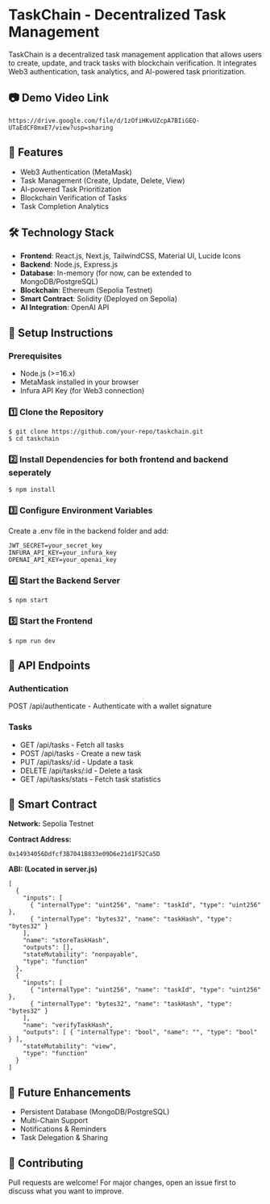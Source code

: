 # TaskChain - Decentralized Task Management

TaskChain is a decentralized task management application that allows users to create, update, and track tasks with blockchain verification. It integrates Web3 authentication, task analytics, and AI-powered task prioritization.

## 📷 Demo Video Link

```
https://drive.google.com/file/d/1zOfiHKvUZcpA7BIiGEQ-UTaEdCF8mxE7/view?usp=sharing
```

## 🚀 Features

- Web3 Authentication (MetaMask)
- Task Management (Create, Update, Delete, View)
- AI-powered Task Prioritization
- Blockchain Verification of Tasks
- Task Completion Analytics

## 🛠 Technology Stack

- **Frontend**: React.js, Next.js, TailwindCSS, Material UI, Lucide Icons
- **Backend**: Node.js, Express.js
- **Database**: In-memory (for now, can be extended to MongoDB/PostgreSQL)
- **Blockchain**: Ethereum (Sepolia Testnet)
- **Smart Contract**: Solidity (Deployed on Sepolia)
- **AI Integration**: OpenAI API

## 🔧 Setup Instructions

### Prerequisites

- Node.js (>=16.x)
- MetaMask installed in your browser
- Infura API Key (for Web3 connection)

### 1️⃣ Clone the Repository

```
$ git clone https://github.com/your-repo/taskchain.git
$ cd taskchain
```

### 2️⃣ Install Dependencies for both frontend and backend seperately

```
$ npm install
```
### 3️⃣ Configure Environment Variables

Create a .env file in the backend folder and add:
```
JWT_SECRET=your_secret_key
INFURA_API_KEY=your_infura_key
OPENAI_API_KEY=your_openai_key
```
### 4️⃣ Start the Backend Server
```
$ npm start
```
### 5️⃣ Start the Frontend
```
$ npm run dev
```
## 📡 API Endpoints

### Authentication

POST /api/authenticate - Authenticate with a wallet signature

### Tasks

- GET /api/tasks - Fetch all tasks
- POST /api/tasks - Create a new task
- PUT /api/tasks/:id - Update a task
- DELETE /api/tasks/:id - Delete a task
- GET /api/tasks/stats - Fetch task statistics

## 🔗 Smart Contract

**Network:** Sepolia Testnet

**Contract Address:** 
```
0x14934056Ddfcf3B7041B833e09D6e21d1F52Ca5D
```

**ABI: (Located in server.js)**

```
[
  {
    "inputs": [
      { "internalType": "uint256", "name": "taskId", "type": "uint256" },
      { "internalType": "bytes32", "name": "taskHash", "type": "bytes32" }
    ],
    "name": "storeTaskHash",
    "outputs": [],
    "stateMutability": "nonpayable",
    "type": "function"
  },
  {
    "inputs": [
      { "internalType": "uint256", "name": "taskId", "type": "uint256" },
      { "internalType": "bytes32", "name": "taskHash", "type": "bytes32" }
    ],
    "name": "verifyTaskHash",
    "outputs": [ { "internalType": "bool", "name": "", "type": "bool" } ],
    "stateMutability": "view",
    "type": "function"
  }
]
```

## 🎯 Future Enhancements

- Persistent Database (MongoDB/PostgreSQL)
- Multi-Chain Support
- Notifications & Reminders
- Task Delegation & Sharing

## 🤝 Contributing

Pull requests are welcome! For major changes, open an issue first to discuss what you want to improve.
